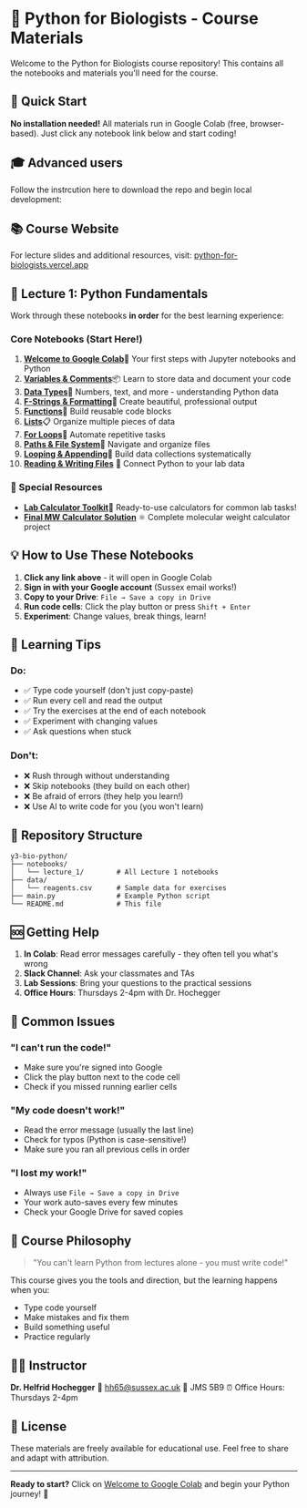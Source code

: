 # 🧬 Python for Biologists - Course Materials

Welcome to the Python for Biologists course repository! This contains all the notebooks and materials you'll need for the course.

## 🎯 Quick Start

**No installation needed!** All materials run in Google Colab (free, browser-based). Just click any notebook link below and start coding!

## 🎓 Advanced users

Follow the instrcution here to download the repo and begin local development: 

## 📚 Course Website

For lecture slides and additional resources, visit: [python-for-biologists.vercel.app](https://python-for-biologists.vercel.app)

## 📓 Lecture 1: Python Fundamentals

Work through these notebooks **in order** for the best learning experience:

### Core Notebooks (Start Here!)

1. **[Welcome to Google Colab](https://colab.research.google.com/github/HocheggerLab/y3-bio-python/blob/main/notebooks/lecture_1/collab_notebooks.ipynb)**🎯 Your first steps with Jupyter notebooks and Python
2. **[Variables &amp; Comments](https://colab.research.google.com/github/HocheggerLab/y3-bio-python/blob/main/notebooks/lecture_1/variables_and_comments.ipynb)**📦 Learn to store data and document your code
3. **[Data Types](https://colab.research.google.com/github/HocheggerLab/y3-bio-python/blob/main/notebooks/lecture_1/datatypes.ipynb)**🔢 Numbers, text, and more - understanding Python data
4. **[F-Strings &amp; Formatting](https://colab.research.google.com/github/HocheggerLab/y3-bio-python/blob/main/notebooks/lecture_1/f_strings.ipynb)**🎨 Create beautiful, professional output
5. **[Functions](https://colab.research.google.com/github/HocheggerLab/y3-bio-python/blob/main/notebooks/lecture_1/functions.ipynb)**🔧 Build reusable code blocks
6. **[Lists](https://colab.research.google.com/github/HocheggerLab/y3-bio-python/blob/main/notebooks/lecture_1/lists.ipynb)**📋 Organize multiple pieces of data
7. **[For Loops](https://colab.research.google.com/github/HocheggerLab/y3-bio-python/blob/main/notebooks/lecture_1/for_loops.ipynb)**🔄 Automate repetitive tasks
8. **[Paths &amp; File System](https://colab.research.google.com/github/HocheggerLab/y3-bio-python/blob/main/notebooks/lecture_1/paths_and_filesystem.ipynb)**📁 Navigate and organize files
9. **[Looping &amp; Appending](https://colab.research.google.com/github/HocheggerLab/y3-bio-python/blob/main/notebooks/lecture_1/looping_and_appending.ipynb)**🔄 Build data collections systematically
10. **[Reading &amp; Writing Files](https://colab.research.google.com/github/HocheggerLab/y3-bio-python/blob/main/notebooks/lecture_1/reading_and_writing_files.ipynb)**
    📄 Connect Python to your lab data

### 🚀 Special Resources

- **[Lab Calculator Toolkit](https://colab.research.google.com/github/HocheggerLab/y3-bio-python/blob/main/notebooks/lecture_1/lab_calculator_toolkit.ipynb)**🧪 Ready-to-use calculators for common lab tasks!
- **[Final MW Calculator Solution](https://colab.research.google.com/github/HocheggerLab/y3-bio-python/blob/main/notebooks/lecture_1/final_mw_calulcator.ipynb)**
  ⚛️ Complete molecular weight calculator project

## 💡 How to Use These Notebooks

1. **Click any link above** - it will open in Google Colab
2. **Sign in with your Google account** (Sussex email works!)
3. **Copy to your Drive**: `File → Save a copy in Drive`
4. **Run code cells**: Click the play button or press `Shift + Enter`
5. **Experiment**: Change values, break things, learn!

## 🎯 Learning Tips

### Do:

- ✅ Type code yourself (don't just copy-paste)
- ✅ Run every cell and read the output
- ✅ Try the exercises at the end of each notebook
- ✅ Experiment with changing values
- ✅ Ask questions when stuck

### Don't:

- ❌ Rush through without understanding
- ❌ Skip notebooks (they build on each other)
- ❌ Be afraid of errors (they help you learn!)
- ❌ Use AI to write code for you (you won't learn)

## 📁 Repository Structure

```
y3-bio-python/
├── notebooks/
│   └── lecture_1/        # All Lecture 1 notebooks
├── data/
│   └── reagents.csv      # Sample data for exercises
├── main.py               # Example Python script
└── README.md             # This file
```

## 🆘 Getting Help

1. **In Colab**: Read error messages carefully - they often tell you what's wrong
2. **Slack Channel**: Ask your classmates and TAs
3. **Lab Sessions**: Bring your questions to the practical sessions
4. **Office Hours**: Thursdays 2-4pm with Dr. Hochegger

## 🐛 Common Issues

### "I can't run the code!"

- Make sure you're signed into Google
- Click the play button next to the code cell
- Check if you missed running earlier cells

### "My code doesn't work!"

- Read the error message (usually the last line)
- Check for typos (Python is case-sensitive!)
- Make sure you ran all previous cells in order

### "I lost my work!"

- Always use `File → Save a copy in Drive`
- Your work auto-saves every few minutes
- Check your Google Drive for saved copies

## 📝 Course Philosophy

> "You can't learn Python from lectures alone - you must write code!"

This course gives you the tools and direction, but the learning happens when you:

- Type code yourself
- Make mistakes and fix them
- Build something useful
- Practice regularly

## 👨‍🏫 Instructor

**Dr. Helfrid Hochegger**
📧 hh65@sussex.ac.uk
🏢 JMS 5B9
⏰ Office Hours: Thursdays 2-4pm

## 📜 License

These materials are freely available for educational use. Feel free to share and adapt with attribution.

---

**Ready to start?** Click on [Welcome to Google Colab](https://colab.research.google.com/github/HocheggerLab/y3-bio-python/blob/main/notebooks/lecture_1/collab_notebooks.ipynb) and begin your Python journey! 🚀
